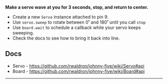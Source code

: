 __Make a servo wave at you for 3 seconds, stop, and return to center.__

- Create a new `Servo` instance attached to pin 9.
- Use `servo.sweep` to rotate between 0˚ and 180˚ until you call `stop`
- Use `board.wait` to schedule a callback while your servo keeps sweeping.
- Check the docs to see how to bring it back into line.

## Docs
- Servo - https://github.com/rwaldron/johnny-five/wiki/Servo#api
- Board - https://github.com/rwaldron/johnny-five/wiki/Board#api

---
